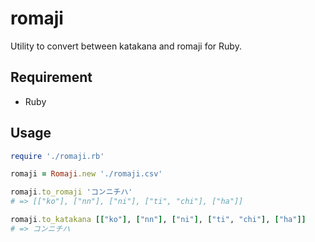 romaji
======

Utility to convert between katakana and romaji for Ruby.


## Requirement
- Ruby


## Usage
```ruby
require './romaji.rb'

romaji = Romaji.new './romaji.csv'

romaji.to_romaji 'コンニチハ'
# => [["ko"], ["nn"], ["ni"], ["ti", "chi"], ["ha"]]

romaji.to_katakana [["ko"], ["nn"], ["ni"], ["ti", "chi"], ["ha"]]
# => コンニチハ
```
